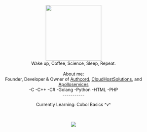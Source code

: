 <div align="center">
 <img src="https://cdn.discordapp.com/attachments/1066513793854750862/1066860872959524925/image3.png" width="180"/>
</div>
<div align="center">
 Wake up, Coffee, Science, Sleep, Repeat.
</div>
<br>

<div align="center">About me:</div>

<div align="center">
Founder, Developer & Owner of <a href="https://authcord.xyz">Authcord</a>, <a href="https://cloudhostsolutions.co">CloudHostSolutions</a>, and <a   href="https://apolloservices.xyz">Apolloservices</a>
  <div align="center">
   -C 
   -C++ 
   -C# 
   -Golang 
   -Python 
   -HTML 
   -PHP 
  </div>
 
  <div align="center">
   -----------
   
   Currently Learning: Cobol Basics ^v^
  </div>
 
 </div>
<br>
<br>
<!--<div align="center">
<img src="https://komarev.com/ghpvc/?username=ZER0x1337&&style=flat-square&color=brightgreen" align="center" />
</div>  
<br>
!-->
<div align="center"><img src="https://github-readme-stats.vercel.app/api?username=ZER0x1337&show_icons=true&theme=tokyonight" align="center" /></div>
<br>
